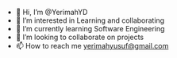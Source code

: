 - 👋 Hi, I’m @YerimahYD
- 👀 I’m interested in Learning and collaborating
- 🌱 I’m currently learning Software Engineering 
- 💞️ I’m looking to collaborate on projects 
- 📫 How to reach me yerimahyusuf@gmail.com 

<!---
YerimahYD/YerimahYD is a ✨ special ✨ repository because its `README.md` (this file) appears on your GitHub profile.
You can click the Preview link to take a look at your changes.
--->
